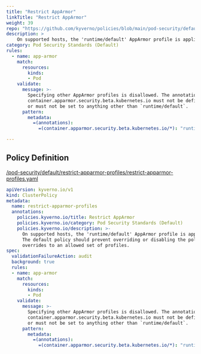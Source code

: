 ```yaml
---
title: "Restrict AppArmor"
linkTitle: "Restrict AppArmor"
weight: 39
repo: "https://github.com/kyverno/policies/blob/main/pod-security/default/restrict-apparmor-profiles/restrict-apparmor-profiles.yaml"
description: >
    On supported hosts, the 'runtime/default' AppArmor profile is applied by default.  The default policy should prevent overriding or disabling the policy, or restrict  overrides to an allowed set of profiles.
category: Pod Security Standards (Default)
rules:
  - name: app-armor
    match:
      resources:
        kinds:
        - Pod
    validate:
      message: >-
        Specifying other AppArmor profiles is disallowed. The annotation
        container.apparmor.security.beta.kubernetes.io must not be defined,
        or must not be set to anything other than `runtime/default`.
      pattern:
        metadata:
          =(annotations):
            =(container.apparmor.security.beta.kubernetes.io/*): "runtime/default"

---
```


## Policy Definition
<a href="https://github.com/kyverno/policies/raw/main//pod-security/default/restrict-apparmor-profiles/restrict-apparmor-profiles.yaml" target="-blank">/pod-security/default/restrict-apparmor-profiles/restrict-apparmor-profiles.yaml</a>

```yaml
apiVersion: kyverno.io/v1
kind: ClusterPolicy
metadata:
  name: restrict-apparmor-profiles
  annotations:
    policies.kyverno.io/title: Restrict AppArmor
    policies.kyverno.io/category: Pod Security Standards (Default)
    policies.kyverno.io/description: >-
      On supported hosts, the 'runtime/default' AppArmor profile is applied by default. 
      The default policy should prevent overriding or disabling the policy, or restrict 
      overrides to an allowed set of profiles.
spec:
  validationFailureAction: audit
  background: true
  rules:
  - name: app-armor
    match:
      resources:
        kinds:
        - Pod
    validate:
      message: >-
        Specifying other AppArmor profiles is disallowed. The annotation
        container.apparmor.security.beta.kubernetes.io must not be defined,
        or must not be set to anything other than `runtime/default`.
      pattern:
        metadata:
          =(annotations):
            =(container.apparmor.security.beta.kubernetes.io/*): "runtime/default"

```
